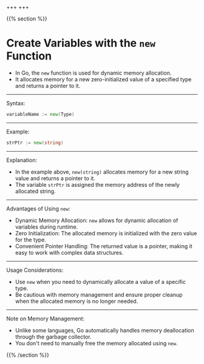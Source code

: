 +++
+++

{{% section %}}

# Create Variables with the `new` Function

- In Go, the `new` function is used for dynamic memory allocation.
- It allocates memory for a new zero-initialized value of a specified type and returns a pointer to it.

---
Syntax:
```go
variableName := new(Type)
```

---
Example:
```go
strPtr := new(string)
```

---
Explanation:
- In the example above, `new(string)` allocates memory for a new string value and returns a pointer to it.
- The variable `strPtr` is assigned the memory address of the newly allocated string.

---
Advantages of Using `new`:
- Dynamic Memory Allocation: `new` allows for dynamic allocation of variables during runtime.
- Zero Initialization: The allocated memory is initialized with the zero value for the type.
- Convenient Pointer Handling: The returned value is a pointer, making it easy to work with complex data structures.

---
Usage Considerations:
- Use `new` when you need to dynamically allocate a value of a specific type.
- Be cautious with memory management and ensure proper cleanup when the allocated memory is no longer needed.

---
Note on Memory Management:
- Unlike some languages, Go automatically handles memory deallocation through the garbage collector.
- You don't need to manually free the memory allocated using `new`.

{{% /section %}}